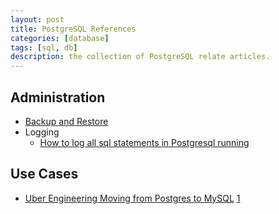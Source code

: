 ```yaml
---
layout: post
title: PostgreSQL References
categories: [database]
tags: [sql, db]
description: the collection of PostgreSQL relate articles.
---
```


## Administration

* [Backup and Restore](http://www.postgresql.org/docs/8.1/static/backup.html)
* Logging
  * [How to log all sql statements in Postgresql running](http://www.rhyous.com/2010/09/10/how-to-log-all-sql-statements-in-postgresql-running-on-freebsd/)

## Use Cases

* [Uber Engineering Moving from Postgres to MySQL](https://www.infoq.com/news/2016/08/Uber-Engineering-Postgres-MySQL) [1](https://eng.uber.com/mysql-migration/)
